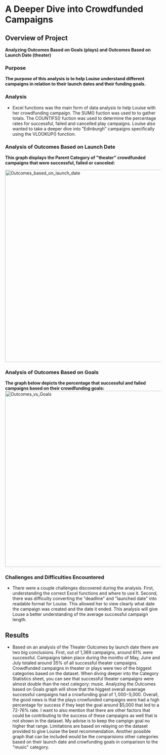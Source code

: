 # A Deeper Dive into Crowdfunded Campaigns 

## Overview of Project
**Analyzing Outcomes Based on Goals (plays) and Outcomes Based on Launch Date (theater)**

### Purpose
**The purpose of this analysis is to help Louise understand different campaigns in relation to their launch dates and their funding goals.** 

### Analysis
- Excel functions was the main form of data analysis to help Louise with her crowdfunding campaign. The SUM() fuction was used to to gather totals. The COUNTIFS() fuction was used to determine the percentage rates for successful, failed and cancelled play campaigns. Louise also wanted to take a deeper dive into "Edinburgh" campaigns specifically using the VLOOKUP() function.

### Analysis of Outcomes Based on Launch Date
**This graph displays the Parent Category of "theater" crowdfunded campaigns that were successful, failed or canceled:**

<img width="621" alt="Outcomes_based_on_launch_date" src="https://user-images.githubusercontent.com/77898345/111059487-a29caf80-845b-11eb-86c9-bca95a18962b.png">

### Analysis of Outcomes Based on Goals
**The graph below depicts the percentage that successful and failed campaigns based on their crowdfunding goals:**
<img width="569" alt="Outcomes_vs_Goals" src="https://user-images.githubusercontent.com/77898345/111059501-c233d800-845b-11eb-839a-f40e6682ba3b.png">

### Challenges and Difficulties Encountered
- There were a couple challenges discovered during the analysis. First, understanding the correct Excel functions and where to use it. Second, there was difficulty converting the "deadline" and "launched date" into readable format for Louise. This allowed her to view clearly what date the campaign was created and the date it ended. This analysis will give Louse a better understanding of the average successful campaign length.

## Results

- Based on an analysis of the Theater Outcomes by launch date there are two big conclusions. First, out of 1,369 campaigns, around 61% were successful. Campaigns taken place during the months of May, June and July totaled around 35% of all successful theater campaigns. Crowdfunded campaigns in theater or plays were two of the biggest categories based on the dataset. When diving deeper into the Category Statistics sheet, you can see that successful theater campaigns were almost double than the next category: music. Analyzing the Outcomes based on Goals graph will show that the higgest overall avaerage successful campaigns had a crowfunding goal of $1,000-$5,000. Overall, the good news is that the plays crowfunded campaigns were had a high percentage for success if they kept the goal around $5,000 that led to a 72-76% rate. I want to also mention that there are other factors that could be contributing to the success of these campaigns as well that is not shown in the dataset. My advise is to keep the campign goal no higher that range. Limitations are based on relaying on the dataset provided to give Louise the best recommendation. Another possible graph that can be included would be the comparisions other categories based on their launch date and crowfunding goals in comparison to the "music" category.





